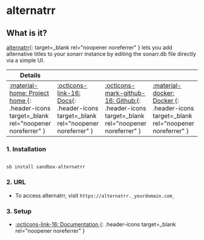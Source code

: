 # alternatrr

## What is it?

[alternatrr](https://www.github.com/TheUltimateC0der/alternatrr){: target=_blank rel="noopener noreferrer" } lets you add alternative titles to your sonarr instance by editing the sonarr.db file directly via a simple UI.

| Details     |             |             |             |
|-------------|-------------|-------------|-------------|
| [:material-home: Project home ](https://www.github.com/TheUltimateC0der/alternatrr){: .header-icons target=_blank rel="noopener noreferrer" } | [:octicons-link-16: Docs](https://www.github.com/TheUltimateC0der/alternatrr){: .header-icons target=_blank rel="noopener noreferrer" } | [:octicons-mark-github-16: Github:](https://www.github.com/TheUltimateC0der/alternatrr){: .header-icons target=_blank rel="noopener noreferrer" } | [:material-docker: Docker ](https://hub.docker.com/r/theultimatecoder/alternatrr){: .header-icons target=_blank rel="noopener noreferrer" }|

### 1. Installation

``` shell

sb install sandbox-alternatrr

```

### 2. URL

- To access alternatrr, visit `https://alternatrr._yourdomain.com_`

### 3. Setup

- [:octicons-link-16: Documentation ](https://www.github.com/TheUltimateC0der/alternatrr){: .header-icons target=_blank rel="noopener noreferrer" }
